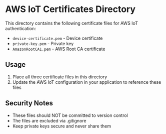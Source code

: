 # AWS IoT Certificates Directory

This directory contains the following certificate files for AWS IoT authentication:
- `device-certificate.pem` - Device certificate
- `private-key.pem` - Private key
- `AmazonRootCA1.pem` - AWS Root CA certificate

## Usage
1. Place all three certificate files in this directory
2. Update the AWS IoT configuration in your application to reference these files

## Security Notes
- These files should NOT be committed to version control
- The files are excluded via .gitignore
- Keep private keys secure and never share them
